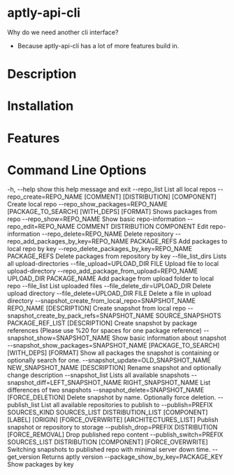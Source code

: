 # aptly-api-cli
Why do we need another cli interface?
- Because aptly-api-cli has a lot of more features build in.

# Description

# Installation

# Features

# Command Line Options

  -h, --help            show this help message and exit
  --repo_list           List all local repos
  --repo_create=REPO_NAME [COMMENT] [DISTRIBUTION] [COMPONENT]
                        Create local repo
  --repo_show_packages=REPO_NAME [PACKAGE_TO_SEARCH] [WITH_DEPS] [FORMAT]
                        Shows packages from repo
  --repo_show=REPO_NAME
                        Show basic repo-information
  --repo_edit=REPO_NAME COMMENT DISTRIBUTION COMPONENT
                        Edit repo-information
  --repo_delete=REPO_NAME
                        Delete repository
  --repo_add_packages_by_key=REPO_NAME PACKAGE_REFS
                        Add packages to local repo by key
  --repo_delete_packages_by_key=REPO_NAME PACKAGE_REFS
                        Delete packages from repository by key
  --file_list_dirs      Lists all upload-directories
  --file_upload=UPLOAD_DIR FILE
                        Upload file to local upload-directory
  --repo_add_package_from_upload=REPO_NAME UPLOAD_DIR PACKAGE_NAME
                        Add package from upload folder to local repo
  --file_list           List uploaded files
  --file_delete_dir=UPLOAD_DIR
                        Delete upload directory
  --file_delete=UPLOAD_DIR FILE
                        Delete a file in upload directory
  --snapshot_create_from_local_repo=SNAPSHOT_NAME REPO_NAME [DESCRIPTION]
                        Create snapshot from local repo
  --snapshot_create_by_pack_refs=SNAPSHOT_NAME SOURCE_SNAPSHOTS PACKAGE_REF_LIST [DESCRIPTION]
                        Create snapshot by package references (Please use %20
                        for spaces for one package reference)
  --snapshot_show=SNAPSHOT_NAME
                        Show basic information about snapshot
  --snapshot_show_packages=SNAPSHOT_NAME [PACKAGE_TO_SEARCH] [WITH_DEPS] [FORMAT]
                        Show all packages the snapshot is containing or
                        optionally search for one.
  --snapshot_update=OLD_SNAPSHOT_NAME NEW_SNAPSHOT_NAME [DESCRIPTION]
                        Rename snapshot and optionally change description
  --snapshot_list       Lists all available snapshots
  --snapshot_diff=LEFT_SNAPSHOT_NAME RIGHT_SNAPSHOT_NAME
                        List differences of two snapshots
  --snapshot_delete=SNAPSHOT_NAME [FORCE_DELETION]
                        Delete snapshot by name. Optionally force deletion.
  --publish_list        List all available repositories to publish to
  --publish=PREFIX SOURCES_KIND SOURCES_LIST DISTRIBUTION_LIST [COMPONENT] [LABEL] [ORIGIN] [FORCE_OVERWRITE] [ARCHITECTURES_LIST]
                        Publish snapshot or repository to storage
  --publish_drop=PREFIX DISTRIBUTION [FORCE_REMOVAL]
                        Drop published repo content
  --publish_switch=PREFIX SOURCES_LIST DISTRIBUTION [COMPONENT] [FORCE_OVERWRITE]
                        Switching snapshots to published repo with minimal
                        server down time.
  --get_version         Returns aptly version
  --package_show_by_key=PACKAGE_KEY
                        Show packages by key
